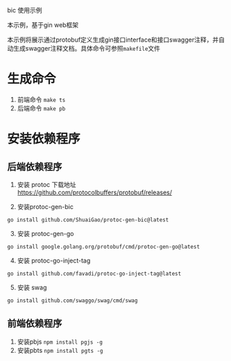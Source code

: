 bic 使用示例

本示例，基于gin web框架

本示例将展示通过protobuf定义生成gin接口interface和接口swagger注释，并自动生成swagger注释文档。具体命令可参照`makefile`文件

# 生成命令

1. 前端命令 `make ts`
2. 后端命令 `make pb`

# 安装依赖程序
## 后端依赖程序

1. 安装 protoc
    下载地址 https://github.com/protocolbuffers/protobuf/releases/

2. 安装protoc-gen-bic

```shell
go install github.com/ShuaiGao/protoc-gen-bic@latest
```

3. 安装 protoc-gen-go

```shell
go install google.golang.org/protobuf/cmd/protoc-gen-go@latest
```

4. 安装 protoc-go-inject-tag

```shell
go install github.com/favadi/protoc-go-inject-tag@latest
```

5. 安装 swag

```shell
go install github.com/swaggo/swag/cmd/swag
```

## 前端依赖程序

1. 安装pbjs `npm install pgjs -g`
2. 安装pbts `npm install pgts -g`
